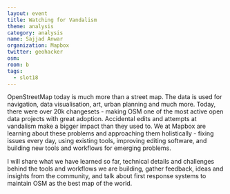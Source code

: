 ```yaml
---
layout: event
title: Watching for Vandalism
theme: analysis
category: analysis
name: Sajjad Anwar
organization: Mapbox
twitter: geohacker
osm:
room: b
tags: 
  - slot18
---
```

OpenStreetMap today is much more than a street map. The data is used for navigation, data visualisation, art, urban planning and much more. Today, there were over 20k changesets - making OSM one of the most active open data projects with great adoption. Accidental edits and attempts at vandalism make a bigger impact than they used to. We at Mapbox are learning about these problems and approaching them holistically - fixing issues every day, using existing tools, improving editing software, and building new tools and workflows for emerging problems.

I will share what we have learned so far, technical details and challenges behind the tools and workflows we are building, gather feedback, ideas and insights from the community, and talk about first response systems to maintain OSM as the best map of the world.
